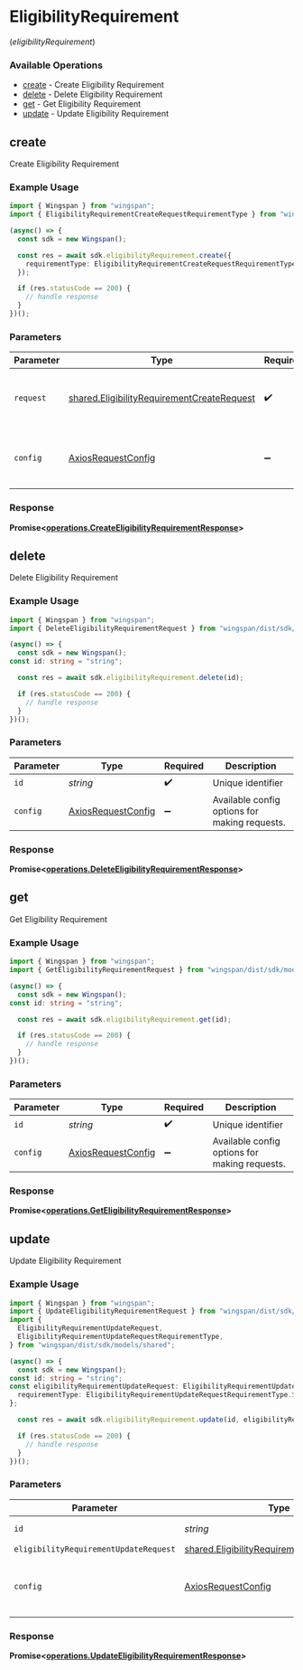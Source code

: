 # EligibilityRequirement
(*eligibilityRequirement*)

### Available Operations

* [create](#create) - Create Eligibility Requirement
* [delete](#delete) - Delete Eligibility Requirement
* [get](#get) - Get Eligibility Requirement
* [update](#update) - Update Eligibility Requirement

## create

Create Eligibility Requirement

### Example Usage

```typescript
import { Wingspan } from "wingspan";
import { EligibilityRequirementCreateRequestRequirementType } from "wingspan/dist/sdk/models/shared";

(async() => {
  const sdk = new Wingspan();

  const res = await sdk.eligibilityRequirement.create({
    requirementType: EligibilityRequirementCreateRequestRequirementType.Signature,
  });

  if (res.statusCode == 200) {
    // handle response
  }
})();
```

### Parameters

| Parameter                                                                                                | Type                                                                                                     | Required                                                                                                 | Description                                                                                              |
| -------------------------------------------------------------------------------------------------------- | -------------------------------------------------------------------------------------------------------- | -------------------------------------------------------------------------------------------------------- | -------------------------------------------------------------------------------------------------------- |
| `request`                                                                                                | [shared.EligibilityRequirementCreateRequest](../../models/shared/eligibilityrequirementcreaterequest.md) | :heavy_check_mark:                                                                                       | The request object to use for the request.                                                               |
| `config`                                                                                                 | [AxiosRequestConfig](https://axios-http.com/docs/req_config)                                             | :heavy_minus_sign:                                                                                       | Available config options for making requests.                                                            |


### Response

**Promise<[operations.CreateEligibilityRequirementResponse](../../models/operations/createeligibilityrequirementresponse.md)>**


## delete

Delete Eligibility Requirement

### Example Usage

```typescript
import { Wingspan } from "wingspan";
import { DeleteEligibilityRequirementRequest } from "wingspan/dist/sdk/models/operations";

(async() => {
  const sdk = new Wingspan();
const id: string = "string";

  const res = await sdk.eligibilityRequirement.delete(id);

  if (res.statusCode == 200) {
    // handle response
  }
})();
```

### Parameters

| Parameter                                                    | Type                                                         | Required                                                     | Description                                                  |
| ------------------------------------------------------------ | ------------------------------------------------------------ | ------------------------------------------------------------ | ------------------------------------------------------------ |
| `id`                                                         | *string*                                                     | :heavy_check_mark:                                           | Unique identifier                                            |
| `config`                                                     | [AxiosRequestConfig](https://axios-http.com/docs/req_config) | :heavy_minus_sign:                                           | Available config options for making requests.                |


### Response

**Promise<[operations.DeleteEligibilityRequirementResponse](../../models/operations/deleteeligibilityrequirementresponse.md)>**


## get

Get Eligibility Requirement

### Example Usage

```typescript
import { Wingspan } from "wingspan";
import { GetEligibilityRequirementRequest } from "wingspan/dist/sdk/models/operations";

(async() => {
  const sdk = new Wingspan();
const id: string = "string";

  const res = await sdk.eligibilityRequirement.get(id);

  if (res.statusCode == 200) {
    // handle response
  }
})();
```

### Parameters

| Parameter                                                    | Type                                                         | Required                                                     | Description                                                  |
| ------------------------------------------------------------ | ------------------------------------------------------------ | ------------------------------------------------------------ | ------------------------------------------------------------ |
| `id`                                                         | *string*                                                     | :heavy_check_mark:                                           | Unique identifier                                            |
| `config`                                                     | [AxiosRequestConfig](https://axios-http.com/docs/req_config) | :heavy_minus_sign:                                           | Available config options for making requests.                |


### Response

**Promise<[operations.GetEligibilityRequirementResponse](../../models/operations/geteligibilityrequirementresponse.md)>**


## update

Update Eligibility Requirement

### Example Usage

```typescript
import { Wingspan } from "wingspan";
import { UpdateEligibilityRequirementRequest } from "wingspan/dist/sdk/models/operations";
import {
  EligibilityRequirementUpdateRequest,
  EligibilityRequirementUpdateRequestRequirementType,
} from "wingspan/dist/sdk/models/shared";

(async() => {
  const sdk = new Wingspan();
const id: string = "string";
const eligibilityRequirementUpdateRequest: EligibilityRequirementUpdateRequest = {
  requirementType: EligibilityRequirementUpdateRequestRequirementType.Signature,
};

  const res = await sdk.eligibilityRequirement.update(id, eligibilityRequirementUpdateRequest);

  if (res.statusCode == 200) {
    // handle response
  }
})();
```

### Parameters

| Parameter                                                                                                | Type                                                                                                     | Required                                                                                                 | Description                                                                                              |
| -------------------------------------------------------------------------------------------------------- | -------------------------------------------------------------------------------------------------------- | -------------------------------------------------------------------------------------------------------- | -------------------------------------------------------------------------------------------------------- |
| `id`                                                                                                     | *string*                                                                                                 | :heavy_check_mark:                                                                                       | Unique identifier                                                                                        |
| `eligibilityRequirementUpdateRequest`                                                                    | [shared.EligibilityRequirementUpdateRequest](../../models/shared/eligibilityrequirementupdaterequest.md) | :heavy_minus_sign:                                                                                       | N/A                                                                                                      |
| `config`                                                                                                 | [AxiosRequestConfig](https://axios-http.com/docs/req_config)                                             | :heavy_minus_sign:                                                                                       | Available config options for making requests.                                                            |


### Response

**Promise<[operations.UpdateEligibilityRequirementResponse](../../models/operations/updateeligibilityrequirementresponse.md)>**

